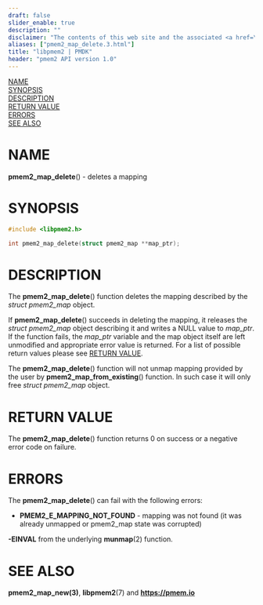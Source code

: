 ```yaml
---
draft: false
slider_enable: true
description: ""
disclaimer: "The contents of this web site and the associated <a href=\"https://github.com/pmem\">GitHub repositories</a> are BSD-licensed open source."
aliases: ["pmem2_map_delete.3.html"]
title: "libpmem2 | PMDK"
header: "pmem2 API version 1.0"
---
```


[comment]: <> (SPDX-License-Identifier: BSD-3-Clause)
[comment]: <> (Copyright 2019-2020, Intel Corporation)

[comment]: <> (pmem2_map_delete.3 -- man page for libpmem2 pmem2_map_delete operation)

[NAME](#name)<br />
[SYNOPSIS](#synopsis)<br />
[DESCRIPTION](#description)<br />
[RETURN VALUE](#return-value)<br />
[ERRORS](#errors)<br />
[SEE ALSO](#see-also)<br />

# NAME #

**pmem2_map_delete**() - deletes a mapping

# SYNOPSIS #

```c
#include <libpmem2.h>

int pmem2_map_delete(struct pmem2_map **map_ptr);
```

# DESCRIPTION #

The **pmem2_map_delete**() function deletes the mapping described by the
*struct pmem2_map* object.

If **pmem2_map_delete**() succeeds in deleting the mapping, it releases the
*struct pmem2_map* object describing it and writes a NULL value to *map_ptr*.
If the function fails, the *map_ptr* variable and the map object itself are left
unmodified and appropriate error value is returned. For a list of possible
return values please see [RETURN VALUE](#return-value).

The **pmem2_map_delete**() function will not unmap mapping provided by the user
by **pmem2_map_from_existing**() function. In such case it will only free
*struct pmem2_map* object.

# RETURN VALUE #

The **pmem2_map_delete**() function returns 0 on success
or a negative error code on failure.

# ERRORS #

The **pmem2_map_delete**() can fail with the following errors:

* **PMEM2_E_MAPPING_NOT_FOUND** - mapping was not found (it was already
unmapped or pmem2_map state was corrupted)

**-EINVAL** from the underlying **munmap**(2) function.

# SEE ALSO #

**pmem2_map_new(3)**, **libpmem2**(7) and **<https://pmem.io>**
